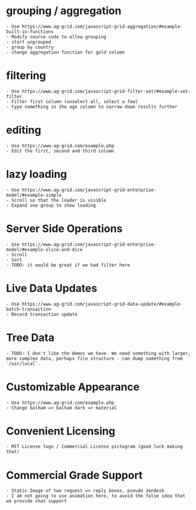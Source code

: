 # grouping / aggregation

    - Use https://www.ag-grid.com/javascript-grid-aggregation/#example-built-in-functions
    - Modify source code to allow grouping
    - start ungrouped
    - group by country
    - change aggregation function for gold column

# filtering
    - Use https://www.ag-grid.com/javascript-grid-filter-set/#example-set-filter
    - Filter first column (unselect all, select a few)
    - type something in the age column to narrow down results further

# editing
    - Use https://www.ag-grid.com/example.php
    - Edit the first, second and third column

# lazy loading
    - Use https://www.ag-grid.com/javascript-grid-enterprise-model/#example-simple
    - Scroll so that the loader is visible
    - Expand one group to show loading

# Server Side Operations
    - Use https://www.ag-grid.com/javascript-grid-enterprise-model/#example-slice-and-dice
    - Scroll 
    - Sort
    - TODO: it would be great if we had filter here

# Live Data Updates
    - Use https://www.ag-grid.com/javascript-grid-data-update/#example-batch-transaction
    - Record transaction update

# Tree Data
    - TODO: I don't like the demos we have. We need something with larger, more complex data, perhaps file structure - can dump something from `/usr/local`. 

# Customizable Appearance
    - Use https://www.ag-grid.com/example.php
    - Change balham => balham dark => material

# Convenient Licensing
    - MIT License logo / Commercial License pictogram (good luck making that)

# Commercial Grade Support
    - Static Image of two request => reply boxes, pseudo zendesk
    - I am not going to use animation here, to avoid the false idea that we provide chat support

